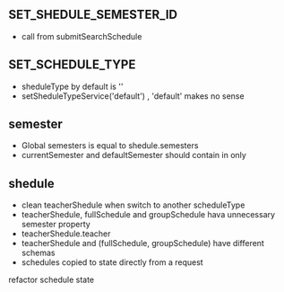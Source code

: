 ## SET_SHEDULE_SEMESTER_ID

-   call from submitSearchSchedule

## SET_SCHEDULE_TYPE

-   sheduleType by default is ''
-   setSheduleTypeService('default') , 'default' makes no sense

## semester

-   Global semesters is equal to shedule.semesters
-   currentSemester and defaultSemester should contain in only

## shedule

-   clean teacherShedule when switch to another scheduleType
-   teacherShedule, fullSchedule and groupSchedule hava unnecessary semester property
-   teacherShedule.teacher
-   teacherShedule and (fullSchedule, groupSchedule) have different schemas
-   schedules copied to state directly from a request

refactor schedule state
